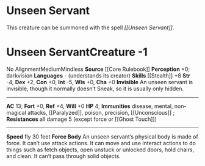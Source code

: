 ﻿---
ac: '13'
alignment: No Alignment
all_resistance: '5'
burrow_speed: null
charisma: '+0'
climb_speed: null
constitution: '+0'
creature_ability:
- Force Body
- Invisible
creature_family: null
description: This creature can be summoned with the spell <i> [[DATABASE/spell/Unseen
  Servant|Unseen Servant]] </i>.
dexterity: '+2'
element: null
fly_speed: '30'
fortitude: '+0'
hardness: null
hp: '4'
id: '1'
immunity:
- '[[DATABASE/trait/Disease|disease]]'
- '[[DATABASE/trait/Mental|mental]]'
- non- [[DATABASE/trait/Magical|magical]] attacks
- '[[DATABASE/condition/Paralyzed|paralysis]]'
- '[[DATABASE/trait/Poison|poison]]'
- precision
- '[[DATABASE/condition/Unconscious|unconscious]]'
intelligence: '-5'
land_speed: null
language: null
level: '-1'
max_speed: '30'
name: Unseen Servant
perception: '+0'
rarity: Common
reflex: '+4'
resistance:
- all damage 5 (except [[DATABASE/trait/Force|force]] or [[DATABASE/equipment/Ghost
  Touch|ghost touch]] )
rus_type_level: null
school: null
sense:
- darkvision
size: Medium
skill:
- '[[DATABASE/skill/Stealth|Stealth]] +8'
source: '[[DATABASE/source/Core Rulebook|Core Rulebook]]'
speed:
- fly 30 feet
spell: null
strength: '-4'
strength_req: '-4'
strongest_save:
- Reflex
swim_speed: null
trait:
- '[[DATABASE/trait/Mindless|Mindless]]'
type: Creature
vision: Darkvision
weakest_save:
- Fortitude
- Will
weakness: null
will: '+0'
wisdom: '+0'

---
# Unseen Servant

This creature can be summoned with the spell _[[Unseen Servant]]_.

# Unseen Servant<span class="item-type">Creature -1</span>

<span class="item-trait">No Alignment</span><span class="trait-size item-trait">Medium</span><span class="item-trait">Mindless</span>
**Source** [[Core Rulebook]] 
**Perception** +0; darkvision
**Languages** - (understands its creator)
**Skills** [[Stealth]] +8
**Str** -4, **Dex** +2, **Con** +0, **Int** -5, **Wis** +0, **Cha** +0
**Invisible** An unseen servant is invisible, though it normally doesn’t Sneak, so it is usually only hidden.

---
**AC** 13; **Fort** +0, **Ref** +4, **Will** +0
**HP** 4; **Immunities** disease, mental, non-magical attacks, [[Paralyzed]], poison, precision, [[Unconscious]]
; **Resistances** all damage 5 (except force or [[Ghost Touch]])

---
**Speed** fly 30 feet
<span class="in-box-ability">**Force Body** An unseen servant’s physical body is made of force. It can’t use attack actions. It can move and use Interact actions to do things such as fetch objects, open unstuck or unlocked doors, hold chairs, and clean. It can’t pass through solid objects.</span>